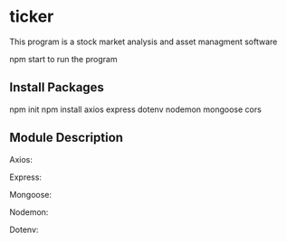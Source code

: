# ticker

This program is a stock market analysis and asset managment software

npm start to run the program

## Install Packages

npm init
npm install axios express dotenv nodemon mongoose cors

## Module Description

Axios:

Express:

Mongoose:

Nodemon:

Dotenv:
